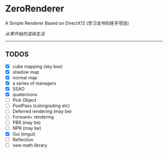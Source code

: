 # ZeroRenderer

A Simple Renderer Based on DirectX12 (学习龙书的练手项目)

*从零开始的渲染生活*

---

## TODOS
- [x] cube mapping (sky box)
- [x] shadow map
- [x] normal map
- [x] a series of managers
- [x] SSAO
- [x] quaternions
- [ ] Pick Object
- [ ] PostPass (colorgrading etc)
- [ ] Deferred rendering (may be)
- [ ] Forward+ rendering
- [ ] PBR (may be)
- [ ] NPR (may be)
- [x] Gui (imgui)
- [ ] Reflection
- [ ] new math library
